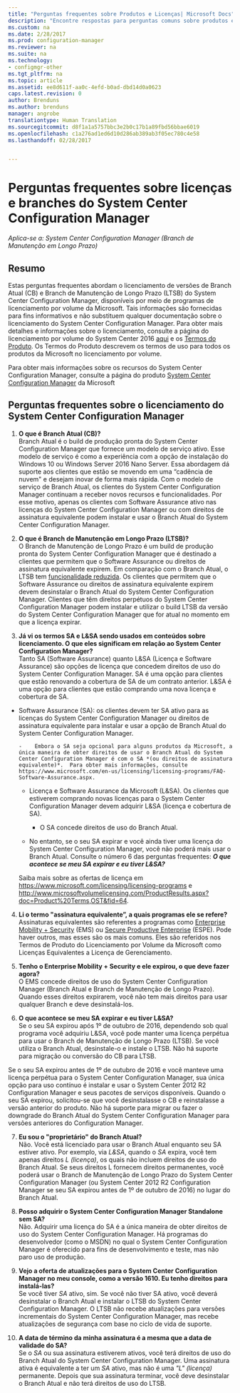 ```yaml
---
title: "Perguntas frequentes sobre Produtos e Licenças| Microsoft Docs"
description: "Encontre respostas para perguntas comuns sobre produtos e licenças do System Center Configuration Manager."
ms.custom: na
ms.date: 2/28/2017
ms.prod: configuration-manager
ms.reviewer: na
ms.suite: na
ms.technology:
- configmgr-other
ms.tgt_pltfrm: na
ms.topic: article
ms.assetid: ee8d611f-aa0c-4efd-b0ad-dbd14d0a0623
caps.latest.revision: 0
author: Brenduns
ms.author: brenduns
manager: angrobe
translationtype: Human Translation
ms.sourcegitcommit: d8f1a1a5757bbc3e2b0c17b1a89fbd56bbae6019
ms.openlocfilehash: c1a276ad1ed6d10d286ab389ab3f05ec780c4e58
ms.lasthandoff: 02/28/2017


---
```

# <a name="frequently-asked-questions-for-system-center-configuration-manager-branches-and-licensing"></a>Perguntas frequentes sobre licenças e branches do System Center Configuration Manager

 *Aplica-se a: System Center Configuration Manager (Branch de Manutenção em Longo Prazo)*

## <a name="summary"></a>Resumo
Estas perguntas frequentes abordam o licenciamento de versões de Branch Atual (CB) e Branch de Manutenção de Longo Prazo (LTSB) do System Center Configuration Manager, disponíveis por meio de programas de licenciamento por volume da Microsoft. Tais informações são fornecidas para fins informativos e não substituem qualquer documentação sobre o licenciamento do System Center Configuration Manager. Para obter mais detalhes e informações sobre o licenciamento, consulte a página do licenciamento por volume do System Center 2016 [aqui](https://www.microsoft.com/licensing/product-licensing/system-center-2016.aspx) e os [Termos do Produto](http://www.microsoft.com/licensing/about-licensing/product-licensing.aspx). Os Termos do Produto descrevem os termos de uso para todos os produtos da Microsoft no licenciamento por volume.

Para obter mais informações sobre os recursos do System Center Configuration Manager, consulte a página do produto [System Center Configuration Manager](https://www.microsoft.com/cloud-platform/system-center-configuration-manager) da Microsoft




## <a name="system-center-configuration-manager-licensing-faq"></a>Perguntas frequentes sobre o licenciamento do System Center Configuration Manager

1.    **O que é Branch Atual (CB)?**   
Branch Atual é o build de produção pronta do System Center Configuration Manager que fornece um modelo de serviço ativo. Esse modelo de serviço é como a experiência com a opção de instalação do Windows 10 ou Windows Server 2016 Nano Server. Essa abordagem dá suporte aos clientes que estão se movendo em uma “cadência de nuvem" e desejam inovar de forma mais rápida. Com o modelo de serviço de Branch Atual, os clientes do System Center Configuration Manager continuam a receber novos recursos e funcionalidades. Por esse motivo, apenas os clientes com Software Assurance ativo nas licenças do System Center Configuration Manager ou com direitos de assinatura equivalente podem instalar e usar o Branch Atual do System Center Configuration Manager.

2.    **O que é Branch de Manutenção em Longo Prazo (LTSB)?**  
O Branch de Manutenção de Longo Prazo é um build de produção pronta do System Center Configuration Manager que é destinado a clientes que permitem que o Software Assurance ou direitos de assinatura equivalente expirem. Em comparação com o Branch Atual, o LTSB tem [funcionalidade reduzida](/sccm/core/understand/introduction-to-the-ltsb#features-that-are-not-available-in-the-ltsb-of-configuration-manager). Os clientes que permitem que o Software Assurance ou direitos de assinatura equivalente expirem devem desinstalar o Branch Atual do System Center Configuration Manager. Clientes que têm direitos perpétuos do System Center Configuration Manager podem instalar e utilizar o build LTSB da versão do System Center Configuration Manager que for atual no momento em que a licença expirar.

3.    **Já vi os termos SA e L&SA sendo usados em conteúdos sobre licenciamento. O que eles significam em relação ao System Center Configuration Manager?**    
Tanto SA (Software Assurance) quanto L&SA (Licença e Software Assurance) são opções de licença que concedem direitos de uso do System Center Configuration Manager. SA é uma opção para clientes que estão renovando a cobertura de SA de um contrato anterior. L&SA é uma opção para clientes que estão comprando uma nova licença e cobertura de SA.
  - Software Assurance (SA): os clientes devem ter SA ativo para as licenças do System Center Configuration Manager ou direitos de assinatura equivalente para instalar e usar a opção de Branch Atual do System Center Configuration Manager.    

        -    Embora o SA seja opcional para alguns produtos da Microsoft, a única maneira de obter direitos de usar o Branch Atual do System Center Configuration Manager é com o SA *(ou direitos de assinatura equivalente)*.  Para obter mais informações, consulte https://www.microsoft.com/en-us/licensing/licensing-programs/FAQ-Software-Assurance.aspx.

      - Licença e Software Assurance da Microsoft (L&SA). Os clientes que estiverem comprando novas licenças para o System Center Configuration Manager devem adquirir L&SA (licença e cobertura de SA).   

         - O SA concede direitos de uso do Branch Atual.

       - No entanto, se o seu SA expirar e você ainda tiver uma licença do System Center Configuration Manager, você não poderá mais usar o Branch Atual. Consulte o número 6 das perguntas frequentes: ***O que acontece se meu SA expirar e eu tiver L&SA?***

       Saiba mais sobre as ofertas de licença em https://www.microsoft.com/licensing/licensing-programs e http://www.microsoftvolumelicensing.com/ProductResults.aspx?doc=Product%20Terms,OST&fid=64.

4.    **Li o termo "assinatura equivalente”, a quais programas ele se refere?**   
       Assinaturas equivalentes são referentes a programas como [Enterprise Mobility + Security](http://www.microsoftvolumelicensing.com/ProductResults.aspx?doc=Product%20Terms,OST&fid=51) (EMS) ou [Secure Productive Enterprise](https://www.microsoft.com/secure-productive-enterprise/default.aspx) (ESPE). Pode haver outros, mas esses são os mais comuns. Eles são referidos nos Termos de Produto do Licenciamento por Volume da Microsoft como Licenças Equivalentes a Licença de Gerenciamento.

5.    **Tenho o Enterprise Mobility + Security e ele expirou, o que deve fazer agora?**  
       O EMS concede direitos de uso do System Center Configuration Manager (Branch Atual e Branch de Manutenção de Longo Prazo). Quando esses direitos expirarem, você não tem mais direitos para usar qualquer Branch e deve desinstalá-los.  

6.    **O que acontece se meu SA expirar e eu tiver L&SA?**   
   Se o seu SA expirou após 1º de outubro de 2016, dependendo sob qual programa você adquiriu L&SA, você pode manter uma licença perpétua para usar o Branch de Manutenção de Longo Prazo (LTSB). Se você utiliza o Branch Atual, desinstale-o e instale o LTSB. Não há suporte para migração ou conversão do CB para LTSB.

  Se o seu SA expirou antes de 1º de outubro de 2016 e você manteve uma licença perpétua para o System Center Configuration Manager, sua única opção para uso contínuo é instalar e usar o System Center 2012 R2 Configuration Manager e seus pacotes de serviços disponíveis. Quando o seu SA expirou, solicitou-se que você desinstalasse o CB e reinstalasse a versão anterior do produto. Não há suporte para migrar ou fazer o downgrade do Branch Atual do System Center Configuration Manager para versões anteriores do Configuration Manager.

7. **Eu sou o "proprietário" do Branch Atual?**   
  Não. Você está licenciado para usar o Branch Atual enquanto seu SA estiver ativo. Por exemplo, via *L&SA*, quando o *SA* expira, você tem apenas direitos *L (licença)*, os quais não incluem direitos de uso do Branch Atual. Se seus direitos L fornecem direitos permanentes, você poderá usar o Branch de Manutenção de Longo Prazo do System Center Configuration Manager (ou System Center 2012 R2 Configuration Manager se seu SA expirou antes de 1º de outubro de 2016) no lugar do Branch Atual.

8. **Posso adquirir o System Center Configuration Manager Standalone sem SA?**      
  Não.  Adquirir uma licença do SA é a única maneira de obter direitos de uso do System Center Configuration Manager. Há programas do desenvolvedor (como o MSDN) no qual o System Center Configuration Manager é oferecido para fins de desenvolvimento e teste, mas não paro uso de produção.

9. **Vejo a oferta de atualizações para o System Center Configuration Manager no meu console, como a versão 1610. Eu tenho direitos para instalá-las?**   
  Se você tiver *SA* ativo, sim. Se você não tiver SA ativo, você deverá desinstalar o Branch Atual e instalar o LTSB do System Center Configuration Manager. O LTSB não recebe atualizações para versões incrementais do System Center Configuration Manager, mas recebe atualizações de segurança com base no ciclo de vida de suporte.

10.    **A data de término da minha assinatura é a mesma que a data de validade do SA?**    
  Se o *SA* ou sua assinatura estiverem ativos, você terá direitos de uso do Branch Atual do System Center Configuration Manager. Uma assinatura ativa é equivalente a ter um *SA* ativo, mas não é uma *"L" (licença)* permanente. Depois que sua assinatura terminar, você deve desinstalar o Branch Atual e não terá direitos de uso do LTSB.

